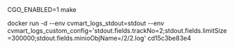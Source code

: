 ##

CGO_ENABLED=1 make

docker run -d --env cvmart_logs_stdout=stdout --env cvmart_logs_custom_config='stdout.fields.trackNo=2;stdout.fields.limitSize=300000;stdout.fields.minioObjName=/2/2.log'  cd15c3be83e4 